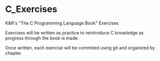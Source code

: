 # C_Exercises
K&R's "The C Programming Language Book" Exercises

Exercises will be written as practice to reintroduce C knowledge as progress through the book is made.

Once written, each exercise will be commited using git and organized by chapter.



